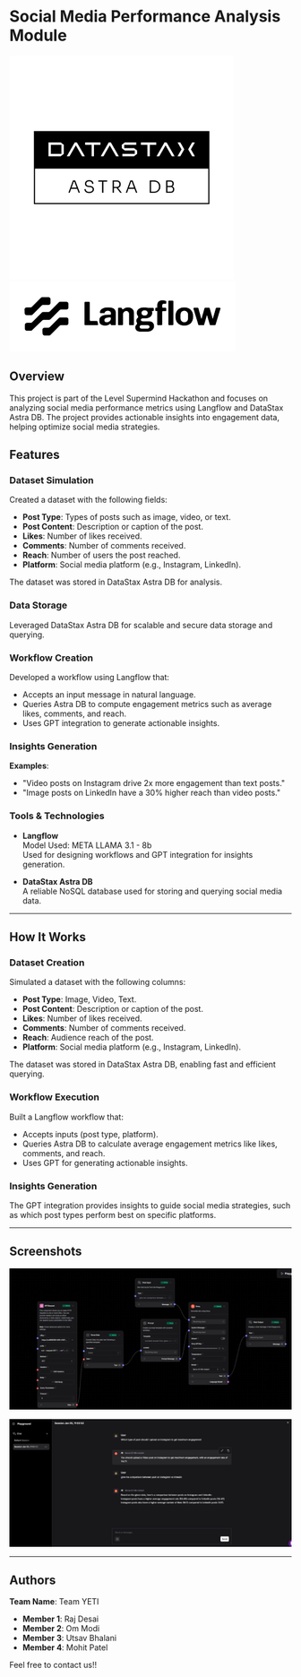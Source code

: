 # Social Media Performance Analysis Module

![Astra DB Logo](https://github.com/Utsav-Bhalani/SuperMind_Hackathon/blob/master/Images/Astra_DB_logo.png)
![Langflow Logo](https://github.com/Utsav-Bhalani/SuperMind_Hackathon/blob/master/Images/Langflow_logo.png)

## Overview

This project is part of the Level Supermind Hackathon and focuses on analyzing social media performance metrics using Langflow and DataStax Astra DB. The project provides actionable insights into engagement data, helping optimize social media strategies.

## Features

### Dataset Simulation

Created a dataset with the following fields:
- **Post Type**: Types of posts such as image, video, or text.
- **Post Content**: Description or caption of the post.
- **Likes**: Number of likes received.
- **Comments**: Number of comments received.
- **Reach**: Number of users the post reached.
- **Platform**: Social media platform (e.g., Instagram, LinkedIn).

The dataset was stored in DataStax Astra DB for analysis.

### Data Storage
Leveraged DataStax Astra DB for scalable and secure data storage and querying.

### Workflow Creation
Developed a workflow using Langflow that:
- Accepts an input message in natural language.
- Queries Astra DB to compute engagement metrics such as average likes, comments, and reach.
- Uses GPT integration to generate actionable insights.

### Insights Generation
**Examples**:
- "Video posts on Instagram drive 2x more engagement than text posts."
- "Image posts on LinkedIn have a 30% higher reach than video posts."

### Tools & Technologies

- **Langflow**  
  Model Used: META LLAMA 3.1 - 8b  
  Used for designing workflows and GPT integration for insights generation.
  
- **DataStax Astra DB**  
  A reliable NoSQL database used for storing and querying social media data.

---

## How It Works

### Dataset Creation
Simulated a dataset with the following columns:
- **Post Type**: Image, Video, Text.
- **Post Content**: Description or caption of the post.
- **Likes**: Number of likes received.
- **Comments**: Number of comments received.
- **Reach**: Audience reach of the post.
- **Platform**: Social media platform (e.g., Instagram, LinkedIn).

The dataset was stored in DataStax Astra DB, enabling fast and efficient querying.

### Workflow Execution
Built a Langflow workflow that:
- Accepts inputs (post type, platform).
- Queries Astra DB to calculate average engagement metrics like likes, comments, and reach.
- Uses GPT for generating actionable insights.

### Insights Generation
The GPT integration provides insights to guide social media strategies, such as which post types perform best on specific platforms.

---

## Screenshots

![Langflow Workflow](https://github.com/Utsav-Bhalani/SuperMind_Hackathon/blob/master/Images/LangFLow.jpeg)

![Output Example](https://github.com/Utsav-Bhalani/SuperMind_Hackathon/blob/master/Images/Output.png)

---

## Authors

**Team Name**: Team YETI

- **Member 1**: Raj Desai
- **Member 2**: Om Modi
- **Member 3**: Utsav Bhalani
- **Member 4**: Mohit Patel

Feel free to contact us!!

